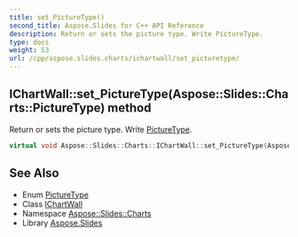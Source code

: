 ```yaml
---
title: set_PictureType()
second_title: Aspose.Slides for C++ API Reference
description: Return or sets the picture type. Write PictureType.
type: docs
weight: 53
url: /cpp/aspose.slides.charts/ichartwall/set_picturetype/
---
```

## IChartWall::set_PictureType(Aspose::Slides::Charts::PictureType) method


Return or sets the picture type. Write [PictureType](../../picturetype/).

```cpp
virtual void Aspose::Slides::Charts::IChartWall::set_PictureType(Aspose::Slides::Charts::PictureType value)=0
```

## See Also

* Enum [PictureType](../picturetype/)
* Class [IChartWall](./)
* Namespace [Aspose::Slides::Charts](../)
* Library [Aspose.Slides](../../)
